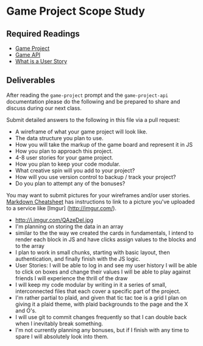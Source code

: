 # Game Project Scope Study

## Required Readings

-   [Game Project](https://github.com/ga-wdi-boston/game-project)
-   [Game API](https://github.com/ga-wdi-boston/game-project-api)
-   [What is a User Story](https://www.mountaingoatsoftware.com/agile/user-stories)

## Deliverables

After reading the `game-project` prompt and the `game-project-api` documentation
please do the following and be prepared to share and discuss during our next
class.

Submit detailed answers to the following in this file via a pull request:

-   A wireframe of what your game project will look like.
-   The data structure you plan to use.
-   How you will take the markup of the game board and represent it in JS
-   How you plan to approach this project.
-   4-8 user stories for your game project.
-   How you plan to keep your code modular.
-   What creative spin will you add to your project?
-   How will you use version control to backup / track your project?
-   Do you plan to attempt any of the bonuses?

You may want to submit pictures for your wireframes and/or user stories.
[Markdown Cheatsheet](https://github.com/adam-p/markdown-here/wiki/Markdown-Cheatsheet)
has instructions to link to a picture you've uploaded to a service like [Imgur]
(http://imgur.com/).

- http://i.imgur.com/QAzeDel.jpg
- I'm planning on storing the data in an array
- similar to the the way we created the cards in fundamentals, I intend to render
  each block in JS and have clicks assign values to the blocks and to the array
- I plan to work in small chunks, starting with basic layout, then authentication,
  and finally finish with the JS logic.
- User Stories:
    I will be able to log in and see my user history
    I will be able to click on boxes and change their values
    I will be able to play against friends
    I will experience the thrill of the draw
- I will keep my code modular by writing in it a series of small, interconnected
  files that each cover a specific part of the project.
- I'm rather partial to plaid, and given that tic tac toe is a grid I plan on
  giving it a plaid theme, with plaid backgrounds to the page and the X and O's.
- I will use git to commit changes frequently so that I can double back when I
  inevitably break something.
- I'm not currently planning any bonuses, but if I finish with any time to spare
  I will absolutely look into them.
